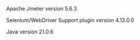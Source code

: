Apache Jmeter version 5.6.3

Selenium/WebDriver Support plugin version 4.13.0.0

Java version 21.0.6
